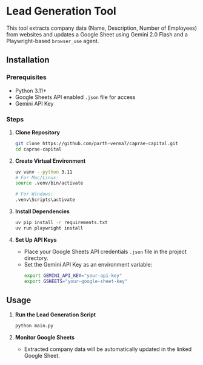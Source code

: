 # Lead Generation Tool

This tool extracts company data (Name, Description, Number of Employees) from websites and updates a Google Sheet using Gemini 2.0 Flash and a Playwright-based `browser_use` agent.

## Installation

### Prerequisites
- Python 3.11+
- Google Sheets API enabled `.json` file for access
- Gemini API Key

### Steps

1. **Clone Repository**
   ```bash
   git clone https://github.com/parth-verma7/caprae-capital.git
   cd caprae-capital
   ```

2. **Create Virtual Environment**
   ```bash
   uv venv --python 3.11
   # For Mac/Linux:
   source .venv/bin/activate

   # For Windows:
   .venv\Scripts\activate
   ```

3. **Install Dependencies**
   ```bash
   uv pip install -r requirements.txt
   uv run playwright install
   ```

4. **Set Up API Keys**
   - Place your Google Sheets API credentials `.json` file in the project directory.
   - Set the Gemini API Key as an environment variable:
     ```bash
     export GEMINI_API_KEY="your-api-key"
     export GSHEETS="your-google-sheet-key"
     ```


## Usage

1. **Run the Lead Generation Script**
   ```bash
   python main.py
   ```

2. **Monitor Google Sheets**
   - Extracted company data will be automatically updated in the linked Google Sheet.
